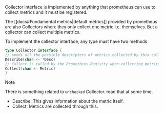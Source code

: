 Collector interface is implemented by anything that prometheus can use to collect metrics and it must be registered.

The [[docs#Fundamental metrics|default metrics]] provided by prometheus are also Collectors where they only collect one metric i.e. themselves. But a collector can collect multiple metrics.

To implement the collector interface, any type must have two methods

```go
type Collector interface {
// sends all the possible descriptors of metrics collected by this collector.
Describe(chan <- *Desc)
// Collect is called by the Prometheus Registry when collecting metrics. The implementation sends each collected metric to the channel.
Collect(chan <- Metric)
}
```

> [!note]
> There is something related to `unchecked` Collector. read that at some time.

- Describe: This gives information about the metric itself.
- Collect: Metrics are collected through this.

